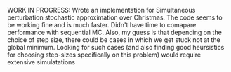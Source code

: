 WORK IN PROGRESS:
Wrote an implementation for Simultaneous perturbation stochastic approximation over Christmas. The code seems to be working fine and is much faster. Didn't have time to comapare performance with sequential MC. Also, my guess is that depending on the choice of step size, there could be cases in which we get stuck not at the global minimum. Looking for such cases (and also finding good heursistics for choosing step-sizes specifically on this problem) would require extensive simulatations
